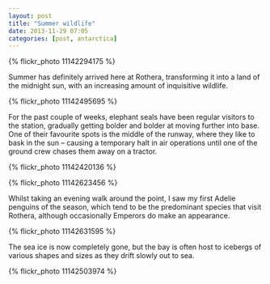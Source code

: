 ```yaml
---
layout: post
title: "Summer wildlife"
date: 2013-11-29 07:05
categories: [post, antarctica]
---
```


{% flickr_photo 11142294175 %}

Summer has definitely arrived here at Rothera, transforming it into a land of the midnight sun, with an increasing amount of inquisitive wildlife.

{% flickr_photo 11142495695 %}

For the past couple of weeks, elephant seals have been regular visitors to the station, gradually getting bolder and bolder at moving further into base. One of their favourite spots is the middle of the runway, where they like to bask in the sun – causing a temporary halt in air operations until one of the ground crew chases them away on a tractor.

{% flickr_photo 11142420136 %}

{% flickr_photo 11142623456 %}

Whilst taking an evening walk around the point, I saw my first Adelie penguins of the season, which tend to be the predominant species that visit Rothera, although occasionally Emperors do make an appearance.

{% flickr_photo 11142631595 %}

The sea ice is now completely gone, but the bay is often host to icebergs of various shapes and sizes as they drift slowly out to sea.

{% flickr_photo 11142503974 %}
